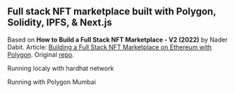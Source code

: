 ## Full stack NFT marketplace built with Polygon, Solidity, IPFS, & Next.js
Based on **How to Build a Full Stack NFT Marketplace - V2 (2022)** by Nader Dabit.
Article: [Building a Full Stack NFT Marketplace on Ethereum with Polygon](https://dev.to/dabit3/building-scalable-full-stack-apps-on-ethereum-with-polygon-2cfb).
Original [repo](https://github.com/dabit3/polygon-ethereum-nextjs-marketplace/).


Running localy with hardhat network

Running with Polygon Mumbai
